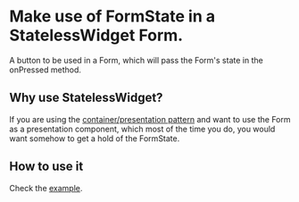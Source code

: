 # Make use of FormState in a StatelessWidget Form.

A button to be used in a Form, which will pass the Form's state in the onPressed method.

## Why use StatelessWidget?

If you are using the [container/presentation pattern](https://efthymis.com/smart-dumb-components-in-flutter/) 
and want to use the Form as a presentation component, which most of the time you do, you would want 
somehow to get a hold of the FormState.

## How to use it

Check the [example](example/example.dart).